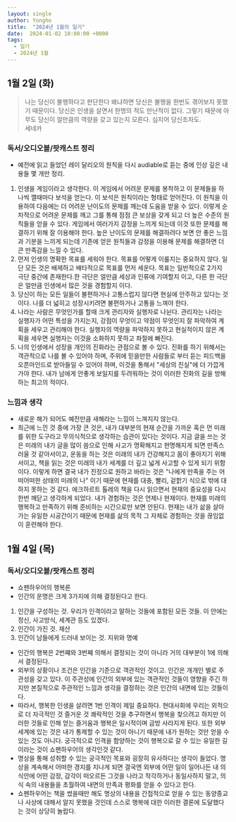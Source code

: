 ```yaml
---
layout: single
author: Yongho
title:  "2024년 1월의 일기"
date:  2024-01-02 10:00:00 +0000
tags:
  - 일기
  - 2024년 1월
---
```


## 1월 2일 (화)
> 나는 당신이 불행하다고 판단한다 왜냐하면 당신은 불행을 한번도 겪어보지 못했기 때문이다. 당신은 인생을 살면서 한명의 적도 만난적이 없다. 그렇기 때문에 아무도 당신이 얼만큼의 역량을 갖고 있는지 모른다. 심지어 당신조차도.  
> 세네카

### 독서/오디오블/팟캐스트 정리
- 예전에 읽고 들었던 레이 달리오의 원칙을 다시 audiable로 듣는 중에 인상 깊은 내용들 몇 개만 정리.
1. 인생을 게임이라고 생각한다. 이 게임에서 어려운 문제를 봉착하고 이 문제들을 하나씩 깰때마다 보석을 얻는다. 이 보석은 원칙이라는 형태로 얻어진다. 이 원칙을 이용하여 다음에는 더 어려운 난이도의 문제를 깨는데 도움을 받을 수 있다. 이렇게 순차적으로 어려운 문제를 깨고 그를 통해 점점 큰 보상을 갖게 되고 더 높은 수준의 원칙들을 얻을 수 있다. 게임에서 여러가지 감정을 느끼게 되는데 이것 또한 문제를 해결하기 위해 잘 이용해야 한다. 높은 난이도의 문제를 해결하려다 보면 안 좋은 느낌과 기분을 느끼게 되는데 기존에 얻은 원칙들과 감정을 이용해 문제를 해결하면 더 큰 만족감을 느낄 수 있다.     
2. 먼저 인생의 명확한 목표를 세워야 한다. 목표를 어떻게 이룰지는 중요하지 않다. 일단 모든 것은 배제하고 배타적으로 목표를 먼저 세운다. 목표는 일반적으로 2가지 극단 중간에 존재한다.한 극단은 얼만큼 세상과 인류에 기여할지 이고, 다른 한 극단은 얼만큼 인생에서 많은 것을 경험할지 이다.
3. 당신이 하는 모든 일들이 불편하거나 고통스럽지 않다면 현실에 안주하고 있다는 것이다. 나를 더 넓히고 성장시키려면 불편하거나 고통을 느껴야 한다.
4. 나라는 사람은 무엇인가를 할때 크게 관리자와 실행자로 나뉜다. 관리자는 나라는 실행자가 어떤 특성을 가지는지, 강점이 무엇이고 약점이 무엇인지 잘 파악하여 계획을 세우고 관리해야 한다. 실행자의 역량을 파악하지 못하고 현실적이지 않은 계획을 세우면 실행자는 이것을 소화하지 못하고 좌절에 빠진다.   
5. 나의 인생에서 성장을 개인의 진화라는 관점으로 볼 수 있다. 진화를 하기 위해서는 객관적으로 나를 볼 수 있어야 하며, 주위에 믿을만한 사람들로 부터 듣는 피드백을 오픈마인드로 받아들일 수 있어야 하며, 이것을 통해서 "세상의 진실"에 더 가깝게 가야 한다. 내가 남에게 안좋게 보일지를 두려워하는 것이 이러한 진화의 길을 방해하는 최고의 적이다.     

### 느낌과 생각
- 새로운 해가 되어도 예전만큼 새해라는 느낌이 느껴지지 않는다.
- 최근에 느낀 것 중에 가장 큰 것은, 내가 대부분의 현재 순간을 가까운 혹은 먼 미래를 위한 도구라고 무의식적으로 생각하는 습관이 있다는 것이다. 지금 글을 쓰는 것은 미래의 내가 글을 많이 씀으로 인해 사고가 명확해지고 현명해지게 되면 만족스러울 것 같아서이고, 운동을 하는 것은 미래의 내가 건강해지고 몸이 좋아지기 위해서이고, 책을 읽는 것은 미래의 내가 세계를 더 깊고 넓게 사고할 수 있게 되기 위함이다. 이렇게 하면 결국 내가 진정으로 원하고 바라는 것은 "나에게 만족을 주는 어떠어떠한 상태의 미래의 나" 이기 때문에 현재를 대충, 빨리, 겉핡기 식으로 밖에 대하지 못하는 것 같다. 에크하르트 톨레의 책을 다시 읽으면서 현재의 중요성을 다시 한번 깨닫고 생각하게 되었다. 내가 경험하는 것은 언제나 현재이다. 현재를 미래의 행복하고 만족하기 위해 준비하는 시간으로만 보면 안된다. 현재는 내가 삶을 살아가는 유일한 시공간이기 때문에 현재를 삶의 목적 그 자체로 경험하는 것을 끊임없이 훈련해야 한다.     



## 1월 4일 (목)
### 독서/오디오블/팟캐스트 정리
- 쇼팬하우어의 행복론
- 인간의 운명은 크게 3가지에 의해 결정된다고 한다.
1. 인간을 구성하는 것. 우리가 인격이라고 말하는 것들에 포함된 모든 것들. 이 안에는 정신, 사고방식, 세계관 등도 있겠다.
2. 인간이 가진 것. 재산
3. 인간이 남들에게 드러내 보이는 것. 지위와 명예
- 인간의 행복은 2번쨰와 3번째 의해서 결정되는 것이 아니라 거의 대부분이 1에 의해서 결정된다.
- 외부의 상황이나 조건은 인간을 기준으로 객관적인 것이고. 인간은 개개인 별로 주관성을 갖고 있다. 이 주관성에 인간의 외부에 있는 객관적인 것들이 영향을 주긴 하지만 본질적으로 주관적인 느낌과 생각을 결정하는 것은 인간의 내면에 있는 것들이다.
- 따라서, 행복한 인생을 살려면 1번 인격이 제일 중요하다. 현대사회에 우리는 외적으로 더 자극적인 것 즐거운 것 쾌락적인 것을 추구하면서 행복을 찾으려고 하지만 이러한 것들로 인해 얻는 즐거움과 행복은 일시적이며 금방 사라지게 된다. 또한 외부세계에 있는 것은 내가 통제할 수 있는 것이 아니기 때문에 내가 원하는 것만 얻을 수 있는 것도 아니다. 궁극적으로 인격을 함양하는 것이 행복으로 갈 수 있는 유일한 길이라는 것이 쇼팬하우어의 생각인것 같다.    
- 명상을 통해 성취할 수 있는 궁극적인 목표와 굉장히 유사하다는 생각이 들었다. 명상을 계속해서 어떠한 경지를 지나게 되면 결국엔 외부에 어떤 일이 일어나든 내 의식안에 어떤 감정, 감각이 떠오르든 그것을 나라고 착각하거나 동일사하지 말고, 의식 속의 내용들을 초월하여 내면의 만족과 평화를 얻을 수 있다고 한다.
- 쇼펜하우어는 책을 썼을때만 해도 명상의 내용을 간접적으로 얻을 수 있는 동양종교나 사상에 대해서 알지 못했을 것인데 스스로 행복에 대한 이러한 결론에 도달했다는 것이 상당히 놀랍다.  